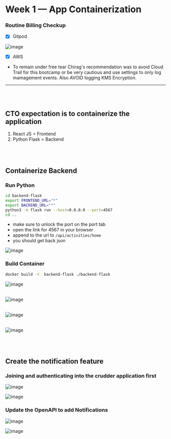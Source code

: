 # Week 1 — App Containerization


### Routine Billing Checkup

- [x] Gitpod



![image](https://user-images.githubusercontent.com/125198688/221349910-977c02df-cff6-4940-b262-0eb37a3b31f0.png)


- [x] AWS
* To remain under free tear Chirag's recommendation was to avoid Cloud Trail for this bootcamp or be very cautious and use settings to only log mamagement events. Also AVOID logging KMS Encryption.
******************************************************************

<br/>
<br/>

## CTO expectation is to containerize the application
1. React JS = Frontend
2. Python Flask = Backend

<br/>
<br/>

## Containerize Backend

### Run Python
```sh
cd backend-flask
export FRONTEND_URL="*"
export BACKEND_URL="*"
python3 -m flask run --host=0.0.0.0 --port=4567
cd ..
```

- make sure to unlock the port on the port tab
- open the link for 4567 in your browser
- append to the url to `/api/activities/home`
- you should get back json


![image](https://user-images.githubusercontent.com/125198688/219881172-c4cd3341-258e-4eba-a545-cc622963c932.png)

### Build Container

```sh
docker build -t  backend-flask ./backend-flask
```


![image](https://user-images.githubusercontent.com/125198688/219881638-75f2a70b-c36a-43c1-896e-61bdbd7dc21d.png)
<br/>
<br/>

![image](https://user-images.githubusercontent.com/125198688/219881658-90f0654b-d0a4-4dd1-acce-b4ca4441b7ce.png)
<br/>
<br/>

![image](https://user-images.githubusercontent.com/125198688/219881813-61b32281-f14a-4208-bdc7-2fa50dd5d1fa.png)
<br/>
<br/>

![image](https://user-images.githubusercontent.com/125198688/221353143-578caa75-3740-425f-ad34-600b28ff613d.png)

<br/>
<br/>

## Create the notification feature

### Joining and authenticating into the crudder application first

![image](https://user-images.githubusercontent.com/125198688/221366591-76f99aaa-4284-407b-8db7-8fd4c1bbf933.png)

![image](https://user-images.githubusercontent.com/125198688/221366676-95acc1aa-ef55-4ac7-8016-13f9b9a15c06.png)

### Update the OpenAPI to add Notifications

![image](https://user-images.githubusercontent.com/125198688/221367860-cc30da5e-91e8-4d58-a61d-174ae7b718f9.png)

![image](https://user-images.githubusercontent.com/125198688/221377371-8acffbfb-7fb4-4955-96a3-2520b21ba76a.png)
